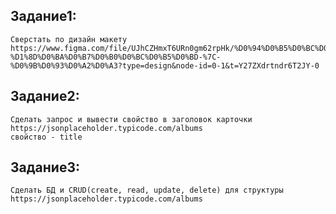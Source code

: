 ## Задание1: 
	Сверстать по дизайн макету 
	https://www.figma.com/file/UJhCZHmxT6URn0gm62rpHk/%D0%94%D0%B5%D0%BC%D0%BE%D0%BD%D1%81%D1%82%D1%80%D0%B0%D1%86%D0%B8%D0%BE%D0%BD%D0%BD%D1%8B%D0%B9-%D1%8D%D0%BA%D0%B7%D0%B0%D0%BC%D0%B5%D0%BD-%7C-%D0%9B%D0%93%D0%A2%D0%A3?type=design&node-id=0-1&t=Y27ZXdrtndr6T2JY-0
## Задание2: 
	Сделать запрос и вывести свойство в заголовок карточки
	https://jsonplaceholder.typicode.com/albums
	свойство - title
## Задание3: 
	Сделать БД и CRUD(create, read, update, delete) для структуры
	https://jsonplaceholder.typicode.com/albums
